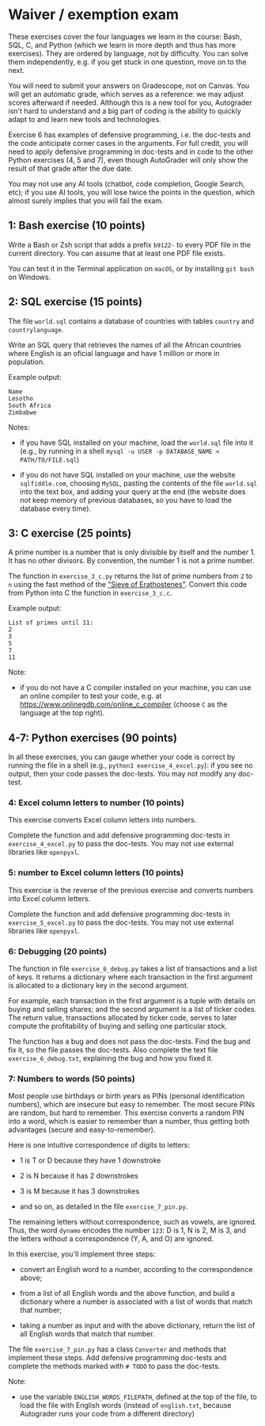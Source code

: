 # Waiver / exemption exam

These exercises cover the four languages we learn in the course: Bash, SQL, C, and Python (which we learn in more depth and thus has more exercises). They are ordered by language, not by difficulty. You can solve them independently, e.g. if you get stuck in one question, move on to the next.

You will need to submit your answers on Gradescope, not on Canvas. You will get an automatic grade, which serves as a reference: we may adjust scores afterward if needed. Although this is a new tool for you, Autograder isn't hard to understand and a big part of coding is the ability to quickly adapt to and learn new tools and technologies.

Exercise 6 has examples of defensive programming, i.e. the doc-tests and the code anticipate corner cases in the arguments. For full credit, you will need to apply defensive programming in doc-tests and in code to the other Python exercises (4, 5 and 7), even though AutoGrader will only show the result of that grade after the due date.

You may not use any AI tools (chatbot, code completion, Google Search, etc); if you use AI tools, you will lose twice the points in the question, which almost surely implies that you will fail the exam.

## 1: Bash exercise (10 points)

Write a Bash or Zsh script that adds a prefix `b9122-` to every PDF file in the current directory. You can assume that at least one PDF file exists.


You can test it in the Terminal application on `macOS`, or by installing `git bash` on Windows.

## 2: SQL exercise (15 points)

The file `world.sql` contains a database of countries with tables `country` and `countrylanguage`.

Write an SQL query that retrieves the names of all the African countries where English is an oficial language and have 1 million or more in population.

Example output:

```
Name
Lesotho
South Africa
Zimbabwe
```

Notes:

- if you have SQL installed on your machine, load the `world.sql` file into it (e.g., by running in a shell `mysql -u USER -p DATABASE_NAME < PATH/TO/FILE.sql`)

- if you do not have SQL installed on your machine, use the website `sqlfiddle.com`, choosing `MySQL`, pasting the contents of the file `world.sql` into the text box, and adding your query at the end (the website does not keep memory of previous databases, so you have to load the database every time).

## 3: C exercise (25 points)

A prime number is a number that is only divisible by itself and the number 1. It has no other divisors. By convention, the number 1 is not a prime number.

The function in `exercise_3_c.py` returns the list of prime numbers from `2` to `n` using the fast method of the ["Sieve of Erathostenes"](https://en.wikipedia.org/wiki/Sieve_of_Eratosthenes). Convert this code from Python into C the function in `exercise_3_c.c`.

Example output:

```
List of primes until 11:
2
3
5
7
11
```

Note:

- if you do not have a C compiler installed on your machine, you can use an online compiler to test your code, e.g. at https://www.onlinegdb.com/online_c_compiler (choose `C` as the language at the top right).

## 4-7: Python exercises (90 points)

In all these exercises, you can gauge whether your code is correct by running the file in a shell (e.g., `python3 exercise_4_excel.py`): if you see no output, then your code passes the doc-tests. You may not modify any doc-test.

### 4: Excel column letters to number (10 points)

This exercise converts Excel column letters into numbers.

Complete the function and add defensive programming doc-tests in `exercise_4_excel.py` to pass the doc-tests. You may not use external libraries like `openpyxl`.

### 5: number to Excel column letters (10 points)

This exercise is the reverse of the previous exercise and converts numbers into Excel column letters.

Complete the function and add defensive programming doc-tests in `exercise_5_excel.py` to pass the doc-tests. You may not use external libraries like `openpyxl`.

### 6: Debugging (20 points)

The function in file `exercise_6_debug.py` takes a list of transactions and a list of keys. It returns a dictionary where each transaction in the first argument is allocated to a dictionary key in the second argument.

For example, each transaction in the first argument is a tuple with details on buying and selling shares; and the second argument is a list of ticker codes. The return value, transactions allocated by ticker code, serves to later compute the profitability of buying and selling one particular stock.

The function has a bug and does not pass the doc-tests. Find the bug and fix it, so the file passes the doc-tests. Also complete the text file `exercise_6_debug.txt`, explaining the bug and how you fixed it.

### 7: Numbers to words (50 points)

Most people use birthdays or birth years as PINs (personal identification numbers), which are insecure but easy to remember. The most secure PINs are random, but hard to remember. This exercise converts a random PIN into a word, which is easier to remember than a number, thus getting both advantages (secure and easy-to-remember).

Here is one intuitive correspondence of digits to letters:

- 1 is T or D because they have 1 downstroke

- 2 is N because it has 2 downstrokes

- 3 is M because it has 3 downstrokes

- and so on, as detailed in the file `exercise_7_pin.py`.

The remaining letters without correspondence, such as vowels, are ignored. Thus, the word `dynamo` encodes the number `123`: D is 1, N is 2, M is 3, and the letters without a correspondence (Y, A, and O) are ignored.

In this exercise, you'll implement three steps:

- convert an English word to a number, according to the correspondence above;

- from a list of all English words and the above function, and build a dictionary where a number is associated with a list of words that match that number;

- taking a number as input and with the above dictionary, return the list of all English words that match that number.

The file `exercise_7_pin.py` has a class `Converter` and methods that implement these steps. Add defensive programming doc-tests and complete the methods marked with `# TODO` to pass the doc-tests.

Note:

- use the variable `ENGLISH_WORDS_FILEPATH`, defined at the top of the file, to load the file with English words (instead of `english.txt`, because Autograder runs your code from a different directory)
